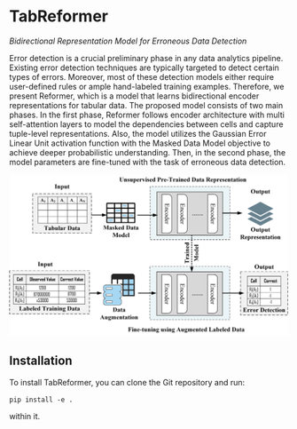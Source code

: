 # TabReformer
*Bidirectional Representation Model for Erroneous Data Detection*

Error detection is a crucial preliminary phase in any data analytics pipeline. Existing error detection techniques are typically targeted to detect certain types of errors. Moreover, most of these detection models either require user-defined rules or ample hand-labeled training examples. Therefore, we present Reformer, which is a model that learns bidirectional encoder representations for tabular data. The proposed model consists of two main phases. In the first phase, Reformer follows encoder architecture with multi self-attention layers to model the dependencies between cells and capture tuple-level representations. Also, the model utilizes the Gaussian Error Linear Unit activation function with the Masked Data Model objective to achieve deeper probabilistic understanding. Then, in the second phase, the model parameters are fine-tuned with the task of erroneous data detection. 

![TabReformer Workflow](/images/tabreformer.jpg)

## Installation

To install TabReformer, you can clone the Git repository and run:

    pip install -e .

within it.
